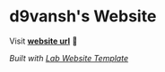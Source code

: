 
# d9vansh's Website

Visit **[website url](#)** 🚀

_Built with [Lab Website Template](https://greene-lab.gitbook.io/lab-website-template-docs)_

